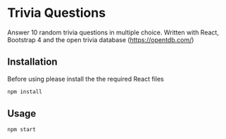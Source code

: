 # Trivia Questions

Answer 10 random trivia questions in multiple choice. Written with React, Bootstrap 4 and the open trivia database (https://opentdb.com/)

## Installation

Before using please install the the required React files

```bash
npm install
```

## Usage

```bash
npm start
```
